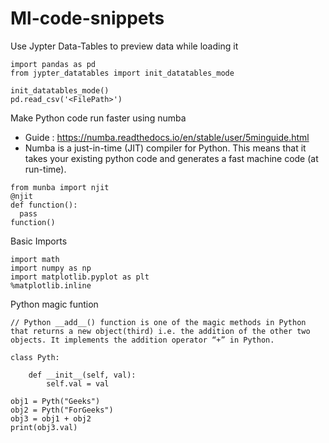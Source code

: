 # Ml-code-snippets

Use Jypter Data-Tables to preview data while loading it 

```
import pandas as pd
from jypter_datatables import init_datatables_mode

init_datatables_mode()
pd.read_csv('<FilePath>')
```

Make Python code run faster using numba
* Guide : https://numba.readthedocs.io/en/stable/user/5minguide.html
* Numba is a just-in-time (JIT) compiler for Python. This means that it takes your existing python code and generates a fast machine code (at run-time).

```
from munba import njit
@njit
def function():
  pass 
function()  
```

Basic Imports 
```
import math
import numpy as np
import matplotlib.pyplot as plt
%matplotlib.inline
```

Python magic funtion
```
// Python __add__() function is one of the magic methods in Python that returns a new object(third) i.e. the addition of the other two objects. It implements the addition operator “+” in Python.

class Pyth:
  
    def __init__(self, val):
        self.val = val
  
obj1 = Pyth("Geeks")
obj2 = Pyth("ForGeeks")
obj3 = obj1 + obj2
print(obj3.val)
```


